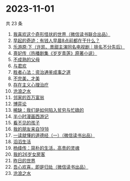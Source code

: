 # 2023-11-01

共 23 条

<!-- BEGIN WEREAD -->
<!-- 最后更新时间 2023-11-01 19:03:11 +0800 -->
1. [我喜欢这个奇形怪状的世界（微信读书联合出品）](https://weread.qq.com/web/bookDetail/17532b00813ab8416g014dc0)
1. [早起的奇迹：有钱人早晨8点前都在干什么？](https://weread.qq.com/web/bookDetail/0bb32090813ab7e9eg011a71)
1. [乐游原·下（许凯、景甜主演同名电视剧｜排名不分先后）](https://weread.qq.com/web/bookDetail/cc4328b0813ab840eg019bc6)
1. [熹妃传（热播剧集《岁岁青莲》原著小说）](https://weread.qq.com/web/bookDetail/a7d326d0813ab8409g01957a)
1. [不成熟的父母](https://weread.qq.com/web/bookDetail/1f032c405ddb491f0218554)
1. [与君欢](https://weread.qq.com/web/bookDetail/18c32a40813ab83dag018fcb)
1. [胜者心法：资治通鉴成事之道](https://weread.qq.com/web/bookDetail/6ae329f0813ab8415g0145d5)
1. [不完美，才美](https://weread.qq.com/web/bookDetail/0f8327a05ccfbd0f8552c12)
1. [存在主义心理治疗](https://weread.qq.com/web/bookDetail/538320a0813ab83e4g01836b)
1. [沧浪之水](https://weread.qq.com/web/bookDetail/7c632ef05a49197c62b53f0)
1. [邻家的百万富翁](https://weread.qq.com/web/bookDetail/26532c00813ab83dbg0183ba)
1. [博弈论](https://weread.qq.com/web/bookDetail/86a32490718ea51d86a0045)
1. [稀缺：我们是如何陷入贫穷与忙碌的](https://weread.qq.com/web/bookDetail/36b321405d05b236bb0ce7d)
1. [半小时漫画西游记](https://weread.qq.com/web/bookDetail/83132c80813ab83e8g012bdb)
1. [看不见的孩子](https://weread.qq.com/web/bookDetail/032320f0813ab7c77g0140d1)
1. [我的朋友来自1918](https://weread.qq.com/web/bookDetail/2e132250813ab7d6dg015d53)
1. [一读就懂的道德经（一）（微信读书出品）](https://weread.qq.com/web/bookDetail/19d32440813ab83d8g0152c9)
1. [滔滔生活](https://weread.qq.com/web/bookDetail/47632e40813ab774cg010258)
1. [杨绛传：简朴的生活，高贵的灵魂](https://weread.qq.com/web/bookDetail/cb032d80720559e8cb04fd3)
1. [我的26岁女房客](https://weread.qq.com/web/bookDetail/6dc32200813ab7ed4g01138b)
1. [昨日的世界](https://weread.qq.com/web/bookDetail/80a324f0716b1a6480af682)
1. [吾心欢喜，即是归处（微信读书出品）](https://weread.qq.com/web/bookDetail/cad32210813ab83e5g016fb8)
1. [沧浪之水](https://weread.qq.com/web/bookDetail/04a32a507266029704ad531)
<!-- END WEREAD -->